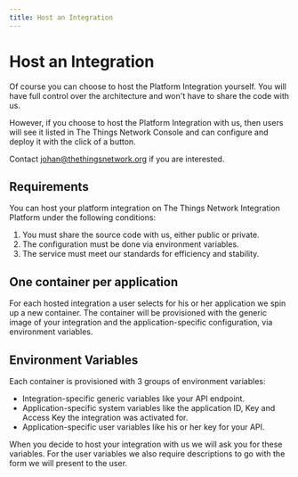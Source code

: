 ```yaml
---
title: Host an Integration
---
```


# Host an Integration
Of course you can choose to host the Platform Integration yourself. You will have full control over the architecture and won't have to share the code with us.

However, if you choose to host the Platform Integration with us, then users will see it listed in The Things Network Console and can configure and deploy it with the click of a button.

Contact [johan@thethingsnetwork.org](mailto:johan@thethingsnetwork.org) if you are interested.

## Requirements
You can host your platform integration on The Things Network Integration Platform under the following conditions:

1. You must share the source code with us, either public or private.
2. The configuration must be done via environment variables.
3. The service must meet our standards for efficiency and stability.

## One container per application
For each hosted integration a user selects for his or her application we spin up a new container. The container will be provisioned with the generic image of your integration and the application-specific configuration, via environment variables.

## Environment Variables
Each container is provisioned with 3 groups of environment variables:

- Integration-specific generic variables like your API endpoint.
- Application-specific system variables like the application ID, Key and Access Key the integration was activated for.
- Application-specific user variables like his or her key for your API.

When you decide to host your integration with us we will ask you for these variables. For the user variables we also require descriptions to go with the form we will present to the user.
